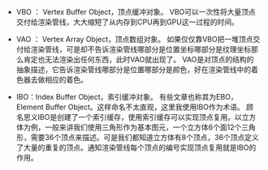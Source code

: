 - VBO ： Vertex Buffer Object，顶点缓冲对象。
VBO可以一次性将大量顶点交付给渲染管线，大大缩短了从内存到CPU再到GPU这一过程的时间。

- VAO ： Vertex Array Object，顶点数组对象。
如果仅仅靠VBO把一堆顶点交付给渲染管线，可是却不告诉渲染管线哪部分是位置坐标哪部分是纹理坐标那么肯定也无法渲染出任何东西，此时VAO就出现了。
VAO是对顶点的结构的抽象描述，它告诉渲染管线哪部分是位置哪部分是颜色，好在渲染管线中的着色器去做相应的着色。

- IBO：Index Buffer Object，索引缓冲对象。
有些文章也称其为EBO，Element Buffer Object。这样命名不太直观，这里我使用IBO作为术语。
顾名思义IBO是创建了一个索引缓存，使用索引缓存可以实现顶点复用。以立方体为例，一般来讲我们使用三角形作为基本图元，一个立方体6个面12个三角形，需要36个顶点来描述。可是我们都知道立方体有8个顶点，36个顶点定义了大量的重复的顶点。通知渲染管线每个顶点的编号实现顶点复用就是IBO的作用。